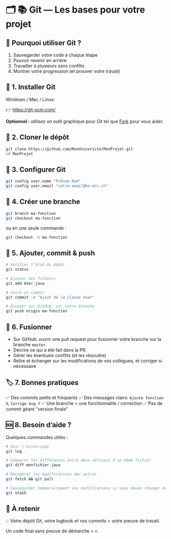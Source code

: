# 🗂️ 📚 Git — Les bases pour votre projet
## 🔑 Pourquoi utiliser Git ?

1. Sauvegarder votre code à chaque étape
2. Pouvoir revenir en arrière
3. Travailler à plusieurs sans conflits
4. Montrer votre progression (et prouver votre travail)

## 🚀 1. Installer Git

Windows / Mac / Linux:

👉 https://git-scm.com/

**Optionnel :** utilisez un outil graphique pour Git tel que [Fork](https://git-fork.com/) pour vous aider.

## 📁 2. Cloner le dépôt

```bash
git clone https://github.com/MonUniversite/MonProjet.git
cd MonProjet
```


## 🔧 3. Configurer Git

```bash
git config user.name "Prénom Nom"
git config user.email "votre.email@he-arc.ch"
```

## 📝 4. Créer une branche

```bash
git branch ma-fonction
git checkout ma-fonction
```

ou en une seule commande :

```bash
git checkout -b ma-fonction
```

## 💾 5. Ajouter, commit & push

```bash
# Vérifier l’état du dépôt
git status

# Ajouter des fichiers
git add User.java

# Faire un commit
git commit -m "Ajout de la classe User"

# Envoyer sur GitHub, sur votre branche
git push origin ma-fonction
```

## 🔀 6. Fusionner

* Sur GitHub: ouvrir une pull request pour fusionner votre branche sur la branche `master`.
* Décrire ce qui a été fait dans la PR.
* Gérer les éventuels conflits (et les résoudre)
* Relire et échanger sur les modifications de vos collègues, et corriger si nécessaire

## 🏷️ 7. Bonnes pratiques

✅ Des commits petits et fréquents
✅ Des messages clairs: `Ajoute fonction X`, `Corrige bug Y`
✅ Une branche = une fonctionnalité / correction
✅ Pas de commit géant "version finale"

## 🆘 8. Besoin d’aide ?

Quelques commandes utiles :

```bash
# Voir l'historique
git log

# Comparer les différences entre deux versions d'un même fichier
git diff monfichier.java

# Récupérer les modifications des autres
git fetch && git pull

# Sauvegarder temporairement vos modifications si vous devez changer de branche
git stash
```


## 📌 À retenir

💡 Votre dépôt Git, votre logbook et vos commits = votre preuve de travail.

Un code final sans preuve de démarche = 💀.
